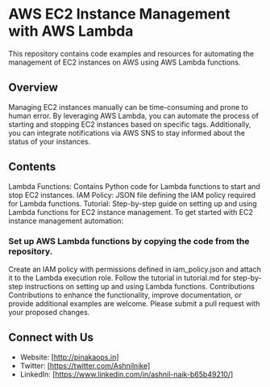 # AWS EC2 Instance Management with AWS Lambda
This repository contains code examples and resources for automating the management of EC2 instances on AWS using AWS Lambda functions.

## Overview
Managing EC2 instances manually can be time-consuming and prone to human error. By leveraging AWS Lambda, you can automate the process of starting and stopping EC2 instances based on specific tags. Additionally, you can integrate notifications via AWS SNS to stay informed about the status of your instances.

## Contents
Lambda Functions: Contains Python code for Lambda functions to start and stop EC2 instances.
IAM Policy: JSON file defining the IAM policy required for Lambda functions.
Tutorial: Step-by-step guide on setting up and using Lambda functions for EC2 instance management.
To get started with EC2 instance management automation:

### Set up AWS Lambda functions by copying the code from the repository.
Create an IAM policy with permissions defined in iam_policy.json and attach it to the Lambda execution role.
Follow the tutorial in tutorial.md for step-by-step instructions on setting up and using Lambda functions.
Contributions
Contributions to enhance the functionality, improve documentation, or provide additional examples are welcome. Please submit a pull request with your proposed changes.

## Connect with Us
- Website: [http://pinakaops.in]
- Twitter: [https://twitter.com/Ashnilnike]
- LinkedIn: [https://www.linkedin.com/in/ashnil-naik-b65b49210/]
